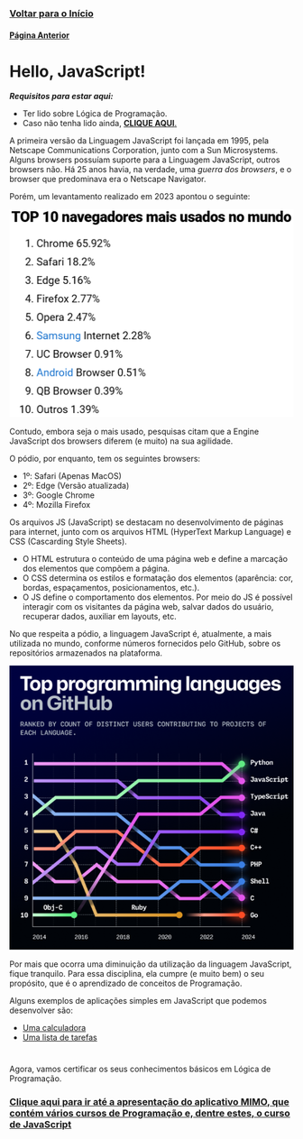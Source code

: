 ### [**Voltar para o Início**](../../README.md)

#### [**Página Anterior**](../01_04_transicao/README.md)

# Hello, JavaScript!

***Requisitos para estar aqui:***
- Ter lido sobre Lógica de Programação.
- Caso não tenha lido ainda, [**CLIQUE AQUI**.](../01_04_transicao/README.md)

A primeira versão da Linguagem JavaScript foi lançada em 1995, pela Netscape Communications Corporation, junto com a Sun Microsystems. Alguns browsers possuíam suporte para a Linguagem JavaScript, outros browsers não. Há 25 anos havia, na verdade, uma *guerra dos browsers*, e o browser que predominava era o Netscape Navigator.

Porém, um levantamento realizado em 2023 apontou o seguinte:


![Browsers mais utilizados](browsers.png)

Contudo, embora seja o mais usado, pesquisas citam que a Engine JavaScript dos browsers diferem (e muito) na sua agilidade.

O pódio, por enquanto, tem os seguintes browsers:
- 1º: Safari (Apenas MacOS)
- 2º: Edge (Versão atualizada)
- 3º: Google Chrome
- 4º: Mozilla Firefox

Os arquivos JS (JavaScript) se destacam no desenvolvimento de páginas para internet, junto com os arquivos HTML (HyperText Markup Language) e CSS (Cascarding Style Sheets).
- O HTML estrutura o conteúdo de uma página web e define a marcação dos elementos que compõem a página.
- O CSS determina os estilos e formatação dos elementos (aparência: cor, bordas, espaçamentos, posicionamentos, etc.).
- O JS define o comportamento dos elementos. Por meio do JS é possível interagir com os visitantes da página web, salvar dados do usuário, recuperar dados, auxiliar em layouts, etc.

No que respeita a pódio, a linguagem JavaScript é, atualmente, a mais utilizada no mundo, conforme números fornecidos pelo GitHub, sobre os repositórios armazenados na plataforma.

![Linguagens de Programação mais utilizadas (2023 - GitHub)](programminglanguages.png)

Por mais que ocorra uma diminuição da utilização da linguagem JavaScript, fique tranquilo. Para essa disciplina, ela cumpre (e muito bem) o seu propósito, que é o aprendizado de conceitos de Programação.

Alguns exemplos de aplicações simples em JavaScript que podemos desenvolver são:

- [Uma calculadora](https://ldmfabio.github.io/CalculadoraSimplesJS/)
- [Uma lista de tarefas](https://ldmfabio.github.io/ToDoListSimplesJS/)

#

Agora, vamos certificar os seus conhecimentos básicos em Lógica de Programação.

### [**<u>Clique aqui para ir até a apresentação do aplicativo MIMO, que contém vários cursos de Programação e, dentre estes, o curso de JavaScript</u>**](../01_06_certificacao_fundamentos/README.md)